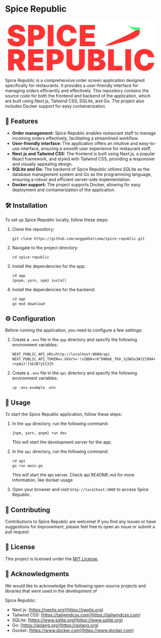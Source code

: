 # Spice Republic

<p align="center">
  <img src="app/public/images/logo.svg" alt="Spice Republic Logo">
</p>

Spice Republic is a comprehensive order screen application designed specifically for restaurants. It provides a user-friendly interface for managing orders efficiently and effectively. This repository contains the source code for both the frontend and backend of the application, which are built using Next.js, Tailwind CSS, SQLite, and Go. The project also includes Docker support for easy containerization.

## 🚀 Features

- **Order management:** Spice Republic enables restaurant staff to manage incoming orders effectively, facilitating a streamlined workflow.
- **User-friendly interface:** The application offers an intuitive and easy-to-use interface, ensuring a smooth user experience for restaurant staff.
- **Next.js and Tailwind CSS:** The frontend is built using Next.js, a popular React framework, and styled with Tailwind CSS, providing a responsive and visually appealing design.
- **SQLite and Go:** The backend of Spice Republic utilizes SQLite as the database management system and Go as the programming language, ensuring a robust and efficient server-side implementation.
- **Docker support:** The project supports Docker, allowing for easy deployment and containerization of the application.

## 🛠️ Installation

To set up Spice Republic locally, follow these steps:

1. Clone the repository:

   ```
   git clone https://github.com/anggakharisma/spice-republic.git
   ```

2. Navigate to the project directory:

   ```
   cd spice-republic
   ```

3. Install the dependencies for the app:

   ```
   cd app
   {pnpm, yarn, npm} install
   ```

4. Install the dependencies for the backend:

   ```
   cd app
   go mod download
   ```

## ⚙️ Configuration

Before running the application, you need to configure a few settings:

1. Create a `.env` file in the `app` directory and specify the following environment variables:

   ```
   NEXT_PUBLIC_API_URL=http://localhost:8080/api
   NEXT_PUBLIC_API_TOKEN=v.UGXrV='!xIBDK=)K^bN0mE_fb9_Jy5W3u3WJZ199A+<+pAx}!]%b2B?y5{3{h
   ```
2. Create a `.env` file in the `api` directory and specify the following environment variables:

   ```
   cp .env.example .env

## 🚀 Usage

To start the Spice Republic application, follow these steps:

1. In the `app` directory, run the following command:

   ```
   {npm, yarn, pnpm} run dev
   ```

   This will start the development server for the app.

2. In the `api` directory, run the following command:

   ```
   cd api
   go run main.go
   ```

   This will start the api server.
   Check api README.md for more information, like docker usage

3. Open your browser and visit `http://localhost:3000` to access Spice Republic.

## 👥 Contributing

Contributions to Spice Republic are welcome! If you find any issues or have suggestions for improvement, please feel free to open an issue or submit a pull request.

## 📄 License

This project is licensed under the [MIT License](LICENSE).

## 👏 Acknowledgments

We would like to acknowledge the following open-source projects and libraries that were used in the development of

 Spice Republic:

- Next.js: [https://nextjs.org](https://nextjs.org)
- Tailwind CSS: [https://tailwindcss.com](https://tailwindcss.com)
- SQLite: [https://www.sqlite.org](https://www.sqlite.org)
- Go: [https://golang.org](https://golang.org)
- Docker: [https://www.docker.com](https://www.docker.com)
